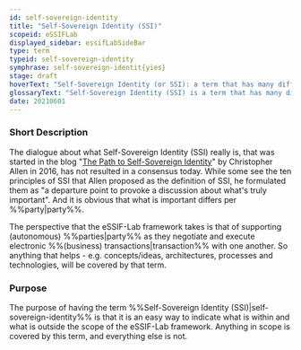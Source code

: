 ```yaml
---
id: self-sovereign-identity
title: "Self-Sovereign Identity (SSI)"
scopeid: eSSIFLab
displayed_sidebar: essifLabSideBar
type: term
typeid: self-sovereign-identity
symphrase: self-sovereign-identit{yies}
stage: draft
hoverText: "Self-Sovereign Identity (or SSI): a term that has many different interpretations, and that we use to refer to concepts/ideas, architectures, processes and technologies that aim to support (autonomous) Parties as they negotiate and execute electronic Transactions with one another."
glossaryText: "Self-Sovereign Identity (SSI) is a term that has many different interpretations, and that we use to refer to concepts/ideas, architectures, processes and technologies that aim to support (autonomous) %%parties^party%% as they negotiate and execute electronic %%transactions^transaction%% with one another."
date: 20210601
---
```


### Short Description
The dialogue about what Self-Sovereign Identity (SSI) really is, that was started in the blog "[The Path to Self-Sovereign Identity](http://www.lifewithalacrity.com/2016/04/the-path-to-self-soverereign-identity.html)" by Christopher Allen in 2016, has not resulted in a consensus today. While some see the ten principles of SSI that Allen proposed as the definition of SSI, he formulated them as "a departure point to provoke a discussion about what's truly important". And it is obvious that what is important differs per %%party|party%%.

The perspective that the eSSIF-Lab framework takes is that of supporting (autonomous) %%parties|party%% as they negotiate and execute electronic %%(business) transactions|transaction%% with one another. So anything that helps - e.g. concepts/ideas, architectures, processes and technologies, will be covered by that term.

### Purpose
The purpose of having the term %%Self-Sovereign Identity (SSI)|self-sovereign-identity%% is that it is an easy way to indicate what is within and what is outside the scope of the eSSIF-Lab framework. Anything in scope is covered by this term, and everything else is not.